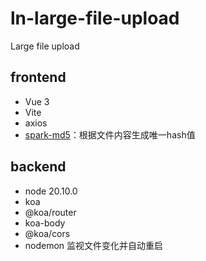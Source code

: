 # ln-large-file-upload
Large file upload

## frontend
- Vue 3
- Vite
- axios
- [spark-md5](https://www.npmjs.com/package/spark-md5)：根据文件内容生成唯一hash值

## backend
- node 20.10.0 
- koa
- @koa/router
- koa-body
- @koa/cors
- nodemon  监视文件变化并自动重启
